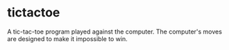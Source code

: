 tictactoe
=========

A tic-tac-toe program played against the computer.  The computer's moves are designed to make it impossible to win.
